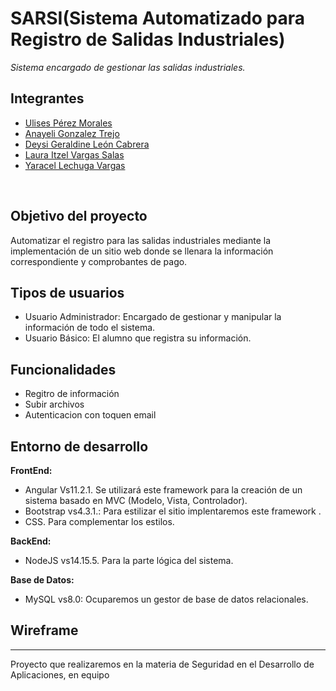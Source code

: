 # SARSI(Sistema Automatizado para Registro de Salidas Industriales)
_Sistema encargado de gestionar las salidas industriales._

## Integrantes

* [Ulises Pérez Morales](https://github.com/upm1) 
* [Anayeli Gonzalez Trejo](https://github.com/ana14624)  
* [Deysi Geraldine León Cabrera](https://github.com/geraldineleon)
* [Laura Itzel Vargas Salas](https://github.com/Lau16Itzel)
* [Yaracel Lechuga Vargas](https://github.com/Yaracel0599)
<br>

## Objetivo del proyecto
Automatizar el registro para las salidas industriales mediante la implementación de un sitio web donde se llenara la información correspondiente y comprobantes de pago. 
<br>
## Tipos de usuarios
* Usuario Administrador: Encargado de gestionar y manipular la información de todo el sistema.
* Usuario Básico: El alumno que registra su información.
## Funcionalidades
* Regitro de información
* Subir archivos
* Autenticacion con toquen email
## Entorno de desarrollo
<strong>FrontEnd:</strong>
* Angular Vs11.2.1. Se utilizará este framework para la creación de un sistema basado en MVC (Modelo, Vista, Controlador).
* Bootstrap vs4.3.1.: Para estilizar el sitio implentaremos este framework .
* CSS. Para complementar los estilos.

<strong>BackEnd:</strong>
* NodeJS vs14.15.5. Para la parte lógica del sistema.

<strong>Base de Datos:</strong>
* MySQL vs8.0: Ocuparemos un gestor de base de datos relacionales.

## Wireframe

<hr>
Proyecto que realizaremos en la materia de Seguridad en el Desarrollo de Aplicaciones, en equipo
